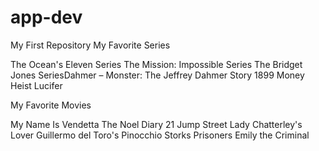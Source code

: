 # app-dev
My First Repository
My Favorite Series


The Ocean's Eleven Series
The Mission: Impossible Series
The Bridget Jones SeriesDahmer – Monster: The Jeffrey Dahmer Story
1899
Money Heist
Lucifer

My Favorite Movies

My Name Is Vendetta
The Noel Diary
21 Jump Street
Lady Chatterley's Lover 
Guillermo del Toro's Pinocchio
Storks 
Prisoners
Emily the Criminal
